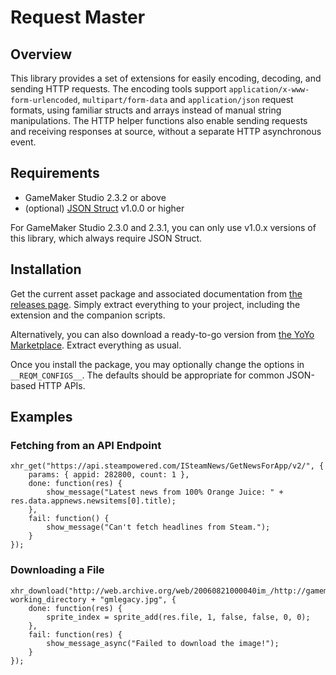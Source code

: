 # Request Master

## Overview

This library provides a set of extensions for easily encoding, decoding, and sending HTTP requests. The encoding tools support `application/x-www-form-urlencoded`, `multipart/form-data` and `application/json` request formats, using familiar structs and arrays instead of manual string manipulations. The HTTP helper functions also enable sending requests and receiving responses at source, without a separate HTTP asynchronous event.

## Requirements

- GameMaker Studio 2.3.2 or above
- (optional) [JSON Struct](https://github.com/dicksonlaw583/JsonStruct) v1.0.0 or higher

For GameMaker Studio 2.3.0 and 2.3.1, you can only use v1.0.x versions of this library, which always require JSON Struct.

## Installation

Get the current asset package and associated documentation from [the releases page](https://github.com/dicksonlaw583/RequestMaster/releases). Simply extract everything to your project, including the extension and the companion scripts.

Alternatively, you can also download a ready-to-go version from [the YoYo Marketplace](https://marketplace.yoyogames.com/assets/9443/request-master). Extract everything as usual.

Once you install the package, you may optionally change the options in `__REQM_CONFIGS__`. The defaults should be appropriate for common JSON-based HTTP APIs.

## Examples

### Fetching from an API Endpoint
```
xhr_get("https://api.steampowered.com/ISteamNews/GetNewsForApp/v2/", {
    params: { appid: 282800, count: 1 },
    done: function(res) {
        show_message("Latest news from 100% Orange Juice: " + res.data.appnews.newsitems[0].title);
    },
    fail: function() {
        show_message("Can't fetch headlines from Steam.");
    }
});
```

### Downloading a File
```
xhr_download("http://web.archive.org/web/20060821000040im_/http://gamemaker.nl/images/header.jpg", working_directory + "gmlegacy.jpg", {
	done: function(res) {
		sprite_index = sprite_add(res.file, 1, false, false, 0, 0);
	},
	fail: function(res) {
		show_message_async("Failed to download the image!");
	}
});
```

